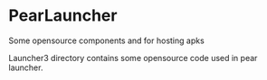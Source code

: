 # PearLauncher
Some opensource components and for hosting apks

Launcher3 directory contains some opensource code used in pear launcher.
